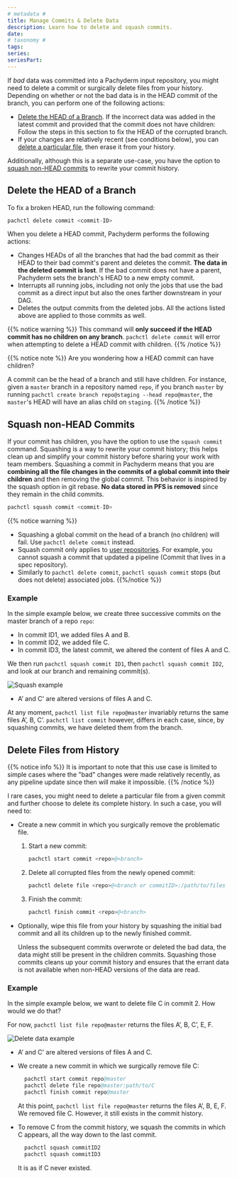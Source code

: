 ```yaml
---
# metadata # 
title: Manage Commits & Delete Data
description: Learn how to delete and squash commits. 
date: 
# taxonomy #
tags: 
series:
seriesPart:
---
```


If *bad* data was committed into a Pachyderm input repository, you might need to
delete a commit or surgically delete files from your history. 
Depending on whether or not the bad data is in the HEAD commit of
the branch, you can perform one of the following actions:

- [Delete the HEAD of a Branch](#delete-the-head-of-a-branch).
If the incorrect data was added in the latest commit and provided that the commit does not have children: Follow the steps in this section to fix the HEAD of the corrupted branch.
- If your changes are relatively recent (see conditions below), you can [delete a particular file](#delete-files-from-history), then erase it from your history.

Additionally, although this is a separate use-case, you have the option to [squash non-HEAD commits](#squash-non-head-commits) to rewrite your commit history.
## Delete the HEAD of a Branch

To fix a broken HEAD, run the following command:

```s
pachctl delete commit <commit-ID>
```

When you delete a HEAD commit, Pachyderm performs the following actions:

- Changes HEADs of all the branches that had the bad commit as their
  HEAD to their bad commit's parent and deletes the commit. 
  **The data in the deleted commit is lost**.
  If the bad commit does not have
  a parent, Pachyderm sets the branch's HEAD to a new empty commit. 
- Interrupts all running jobs, including not only the
  jobs that use the bad commit as a direct input but also the ones farther
  downstream in your DAG.
- Deletes the output commits from the deleted jobs. All the actions listed above are applied to those commits as well.

{{% notice warning %}}
This command will **only succeed if the HEAD commit has no children on any branch**. `pachctl delete commit` will error when attempting to delete a HEAD commit with children. 
{{% /notice %}}

{{% notice note %}} 
Are you wondering how a HEAD commit can have children?

A commit can be the head of a branch and still have children. 
For instance, given a `master` branch in a repository named `repo`, if you branch `master` by running `pachctl create branch repo@staging --head repo@master`, the `master`'s HEAD will have an alias child on `staging`. 
{{% /notice %}}

## Squash non-HEAD Commits

If your commit has children, you have the option to use the `squash commit` command.
Squashing is a way to rewrite your commit history; this helps clean up and simplify your commit history before sharing your work with team members.
Squashing a commit in Pachyderm means that you are **combining all the file changes in the commits of a global commit
into their children** and then removing the global commit.
This behavior is inspired by the squash option in git rebase.
**No data stored in PFS is removed** since they remain in the child commits.

```s
pachctl squash commit <commit-ID>
```

{{% notice warning %}}
- Squashing a global commit on the head of a branch (no children) will fail. Use `pachctl delete commit` instead.
- Squash commit only applies to [user repositories](../../../concepts/data-concepts/repo/). For example, you cannot squash a commit that updated a pipeline (Commit that lives in a spec repository).
- Similarly to `pachctl delete commit`, `pachctl squash commit` stops (but does not delete) associated jobs.
{{%/notice %}}

### Example 

In the simple example below, we create three successive commits on the master branch of a repo `repo`:

- In commit ID1, we added files A and B.
- In commit ID2, we added file C.
- In commit ID3, the latest commit, we altered the content of files A and C.

We then run `pachctl squash commit ID1`, then `pachctl squash commit ID2`, and look at our branch and remaining commit(s).

![Squash example](../../images/squash-delete.png)
* A’ and C' are altered versions of files A and C.

At any moment, `pachctl list file repo@master` invariably returns the same files A’, B, C’. `pachctl list commit` however, differs in each case, since, by squashing commits, we have deleted them from the branch. 

## Delete Files from History

{{% notice info %}}
It is important to note that this use case is limited to simple cases where the "bad" changes were made relatively recently, as any pipeline update since then will make it impossible.
{{% /notice %}}

I rare cases, you might need to delete a particular file from a given commit and further choose to delete its complete history. 
In such a case, you will need to:

- Create a new commit in which you surgically remove the problematic file.
    1. Start a new commit:

        ```s
        pachctl start commit <repo>@<branch>
        ```

    1. Delete all corrupted files from the newly opened commit:

        ```s
        pachctl delete file <repo>@<branch or commitID>:/path/to/files
        ```

    1. Finish the commit:

        ```s
        pachctl finish commit <repo>@<branch>
        ```

- Optionally, wipe this file from your history by squashing the initial bad commit and all its children up to
   the newly finished commit.

  Unless the subsequent commits overwrote or deleted the
  bad data, the data might still be present in the
  children commits. Squashing those commits cleans up your
  commit history and ensures that the errant data is not
  available when non-HEAD versions of the data are read.

### Example 

In the simple example below, we want to delete file C in commit 2. 
How would we do that?

For now, `pachctl list file repo@master` returns the files A’, B, C’, E, F.

![Delete data example](../../images/delete-data.png)
* A’ and C' are altered versions of files A and C.

- We create a new commit in which we surgically remove file C:

  ```s
    pachctl start commit repo@master
    pachctl delete file repo@master:path/to/C
    pachctl finish commit repo@master   
  ```
  At this point, `pachctl list file repo@master` returns the files A’, B, E, F. We removed file C. However, it still exists in the commit history.

- To remove C from the commit history, we squash the commits in which C appears, all the way down to the last commit.  

  ```s
    pachctl squash commitID2
    pachctl squash commitID3
  ```
  It is as if C never existed.





      

      